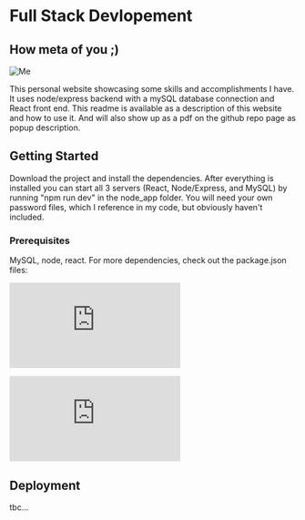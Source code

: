 # Full Stack Devlopement
## How meta of you ;)

![Me](https://avatars2.githubusercontent.com/u/23371802?s=460&v=4)

This personal website showcasing some skills and accomplishments I have. 
It uses node/express backend with a mySQL database connection and React front end. This readme is available as a description of this website and how to use it. And will also show up as a pdf on the github repo page as popup description.

## Getting Started

Download the project and install the dependencies. After everything is installed you can start all 3 servers (React, Node/Express, and MySQL) by running "npm run dev" in the node_app folder. You will need your own password files, which I reference in my code, but obviously haven't included.

### Prerequisites

MySQL, node, react. For more dependencies, check out the package.json files:

![Node package.json](https://github.com/zen-gineer/server-client-playground/blob/master/node_app/package.json)

![React (client) package.json](https://github.com/zen-gineer/server-client-playground/blob/master/node_app/client/package.json)



## Deployment

tbc...


